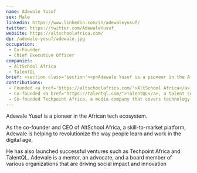 ```yaml
---
name: Adewale Yusuf
sex: Male
linkedin: https://www.linkedin.com/in/adewaleyusuf/
twitter: https://twitter.com/AdewaleYusuf_
website: https://altschoolafrica.com/
dp: /adewale-yusuf/adewale.jpg
occupation:
 - Co-Founder
 - Chief Executive Officer
companies:
 - AltSchool Africa
 - TalentQL
brief: <section class='section'><p>Adewale Yusuf is a pioneer in the African tech ecosystem.</p><p>As the co-founder and CEO of AltSchool Africa, a skill-to-market platform, Adewale is helping to revolutionize the way people learn and work in the digital age.</p></section>
contributions:
 - Founded <a href='https://altschoolafrica.com/'>AltSchool Africa</a>, an innovative education platform that offers personalized learning experiences for over 4,000+ from 17 countries.
 - Co-founded <a href="https://talentql.com/">TalentQL</a>, a talent sourcing and management company that connects African talent with global opportunities.
 - Co-founded Techpoint Africa, a media company that covers technology, business, and culture in Africa.
---
```


<section class='section'>
<p>Adewale Yusuf is a pioneer in the African tech ecosystem.
</p>
<p>As the co-founder and CEO of AltSchool Africa, a skill-to-market platform, Adewale is helping to revolutionize the way people learn and work in the digital age.</p>
<p>He has also launched successful ventures such as Techpoint Africa and TalentQL. Adewale is a mentor, an advocate, and a board member of various organizations that are driving social impact and innovation</p>
</section>
